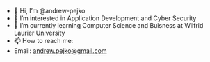 - 👋 Hi, I’m @andrew-pejko
- 👀 I’m interested in Application Development and Cyber Security
- 🌱 I’m currently learning Computer Science and Buisness at Wilfrid Laurier University
- 📫 How to reach me: 
- Email: andrew.pejko@gmail.com

<!---
andrew-pejko/andrew-pejko is a ✨ special ✨ repository because its `README.md` (this file) appears on your GitHub profile.
You can click the Preview link to take a look at your changes.
--->
